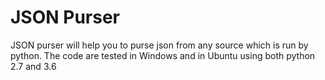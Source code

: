 # JSON Purser
JSON purser will help you to purse json from any source which is run by python.
The code are tested in Windows and in Ubuntu using both python 2.7 and 3.6
